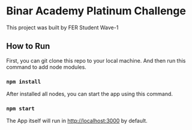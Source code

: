 # Binar Academy Platinum Challenge

This project was built by FER Student Wave-1

## How to Run

First, you can git clone this repo to your local machine. And then run this command to add node modules.

### `npm install`

After installed all nodes, you can start the app using this command.

### `npm start`

The App itself will run in [http://localhost:3000](http://localhost:3000) by default.